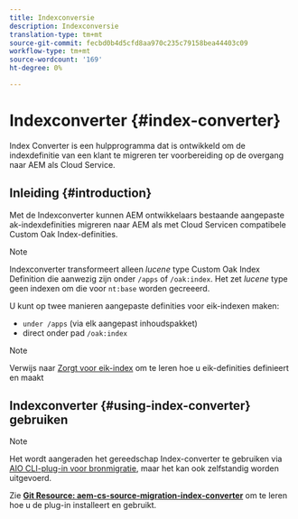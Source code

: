 ```yaml
---
title: Indexconversie
description: Indexconversie
translation-type: tm+mt
source-git-commit: fecbd0b4d5cfd8aa970c235c79158bea44403c09
workflow-type: tm+mt
source-wordcount: '169'
ht-degree: 0%

---
```



# Indexconverter {#index-converter}

Index Converter is een hulpprogramma dat is ontwikkeld om de indexdefinitie van een klant te migreren ter voorbereiding op de overgang naar AEM als Cloud Service.

## Inleiding {#introduction}

Met de Indexconverter kunnen AEM ontwikkelaars bestaande aangepaste ak-indexdefinities migreren naar AEM als met Cloud Servicen compatibele Custom Oak Index-definities.

>[!NOTE]
>Indexconverter transformeert alleen *lucene* type Custom Oak Index Definition die aanwezig zijn onder `/apps` of `/oak:index`. Het zet *lucene* type geen indexen om die voor `nt:base` worden gecreeerd.

U kunt op twee manieren aangepaste definities voor eik-indexen maken:

* `under /apps` (via elk aangepast inhoudspakket)
* direct onder pad `/oak:index`

>[!NOTE]
>Verwijs naar [Zorgt voor eik-index](https://adobe-consulting-services.github.io/acs-aem-commons/features/ensure-oak-index/index.html) om te leren hoe u eik-definities definieert en maakt

## Indexconverter {#using-index-converter} gebruiken

>[!NOTE]
>Het wordt aangeraden het gereedschap Index-converter te gebruiken via [AIO CLI-plug-in voor bronmigratie](https://github.com/adobe/aio-cli-plugin-aem-cloud-service-migration), maar het kan ook zelfstandig worden uitgevoerd.

Zie **[Git Resource: aem-cs-source-migration-index-converter](https://github.com/adobe/aem-cloud-service-source-migration/tree/master/packages/index-converter)** om te leren hoe u de plug-in installeert en gebruikt.

